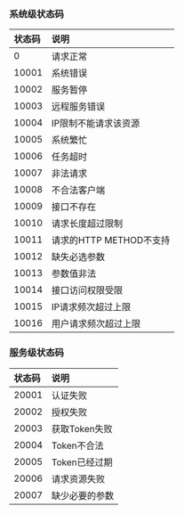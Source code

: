 ### 系统级状态码

|状态码|说明|
|:----  |:--- |
|0		|请求正常|
|10001	|系统错误|
|10002	|服务暂停|
|10003	|远程服务错误|
|10004	|IP限制不能请求该资源|
|10005	|系统繁忙|
|10006	|任务超时|
|10007	|非法请求|
|10008	|不合法客户端|
|10009	|接口不存在|
|10010	|请求长度超过限制|
|10011	|请求的HTTP METHOD不支持|
|10012	|缺失必选参数|
|10013	|参数值非法|
|10014	|接口访问权限受限|
|10015	|IP请求频次超过上限|
|10016	|用户请求频次超过上限|

### 服务级状态码

|状态码|说明|
|:----  |:--- |
|20001	|认证失败|
|20002	|授权失败|
|20003	|获取Token失败|
|20004	|Token不合法|
|20005	|Token已经过期|
|20006	|请求资源失败|
|20007	|缺少必要的参数|
